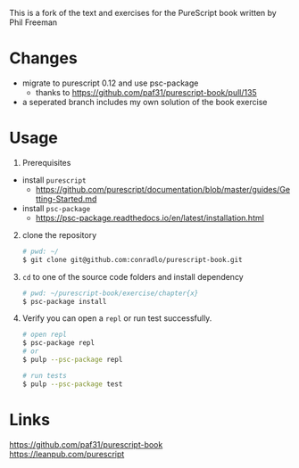 
This is a fork of the text and exercises for the PureScript book written by Phil Freeman

# Changes
- migrate to purescript 0.12 and use psc-package
  - thanks to https://github.com/paf31/purescript-book/pull/135
- a seperated branch includes my own solution of the book exercise


# Usage

1. Prerequisites
  - install `purescript`
    - https://github.com/purescript/documentation/blob/master/guides/Getting-Started.md
  - install `psc-package` 
    - https://psc-package.readthedocs.io/en/latest/installation.html

2. clone the repository
   ```sh
   # pwd: ~/
   $ git clone git@github.com:conradlo/purescript-book.git
   ```
3. `cd` to one of the source code folders and install dependency
   ```sh
   # pwd: ~/purescript-book/exercise/chapter{x}
   $ psc-package install
   ```
4. Verify you can open a `repl` or run test successfully.
   
   ```sh
   # open repl
   $ psc-package repl
   # or
   $ pulp --psc-package repl

   # run tests
   $ pulp --psc-package test
   ```

# Links
https://github.com/paf31/purescript-book  
https://leanpub.com/purescript